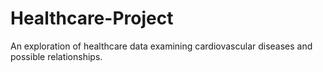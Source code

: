# Healthcare-Project
An exploration of healthcare data examining cardiovascular diseases and possible relationships.

